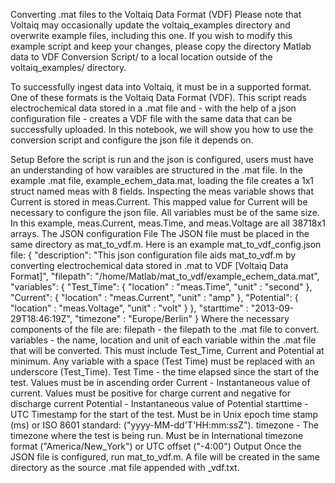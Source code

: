 Converting .mat files to the Voltaiq Data Format (VDF)
Please note that Voltaiq may occasionally update the voltaiq_examples directory and overwrite example files, including this one. If you wish to modify this example script and keep your changes, please copy the directory Matlab data to VDF Conversion Script/ to a local location outside of the voltaiq_examples/ directory. 

To successfully ingest data into Voltaiq, it must be in a supported format. One of these formats is the Voltaiq Data Format (VDF). This script reads electrochemical data stored in a .mat file and - with the help of a json configuration file - creates a VDF file with the same data that can be successfully uploaded.
In this notebook, we will show you how to use the conversion script and configure the json file it depends on.

Setup
Before the script is run and the json is configured, users must have an understanding of how varaibles are structured in the .mat file. In the example .mat file, example_echem_data.mat, loading the file creates a 1x1 struct named meas with 8 fields. Inspecting the meas variable shows that Current is stored in meas.Current. This mapped value for Current will be necessary to configure the json file.
All variables must be of the same size. In this example, meas.Current, meas.Time, and meas.Voltage are all 38718x1 arrays.
The JSON configuration File
The JSON file must be placed in the same directory as mat_to_vdf.m. 
Here is an example mat_to_vdf_config.json file:
{
    "description": "This json configuration file aids mat_to_vdf.m by converting electrochemical data stored in .mat to VDF [Voltaiq Data Format]",
    "filepath": "/home/Matlab/mat_to_vdf/example_echem_data.mat",
    "variables": 
        {
            "Test_Time": {
                "location" : "meas.Time",
                "unit" : "second"
            },
            "Current": {
                "location" : "meas.Current",
                "unit" : "amp"
            },
            "Potential": {
                "location" : "meas.Voltage",
                "unit" : "volt"
            }
        },
    "starttime" : "2013-09-29T18:46:19Z",
    "timezone" : "Europe/Berlin"
}
Where the necessary components of the file are:
filepath - the filepath to the .mat file to convert.
variables - the name, location and unit of each variable within the .mat file that will be converted. This must include Test_Time, Current and Potential at minimum. Any variable with a space (Test Time) must be replaced with an underscore (Test_Time).
    Test Time - the time elapsed since the start of the test. Values must be in ascending order
    Current - Instantaneous value of current. Values must be positive for charge current and negative for discharge current
    Potential - Instantaneous value of Potential
starttime - UTC Timestamp for the start of the test. Must be in Unix epoch time stamp (ms) or ISO 8601 standard: ("yyyy-MM-dd'T'HH:mm:ssZ").
timezone - The timezone where the test is being run. Must be in International timezone format ("America/New_York") or UTC offset ("-4:00")
Output
Once the JSON file is configured, run mat_to_vdf.m. A file will be created in the same directory as the source .mat file appended with _vdf.txt.
